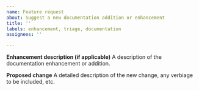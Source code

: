 ```yaml
---
name: Feature request
about: Suggest a new documentation addition or enhancement
title: ''
labels: enhancement, triage, documentation
assignees: ''

---
```


**Enhancement description (if applicable)**
A description of the documentation enhancement or addition.

**Proposed change**
A detailed description of the new change, any verbiage to be included, etc.
